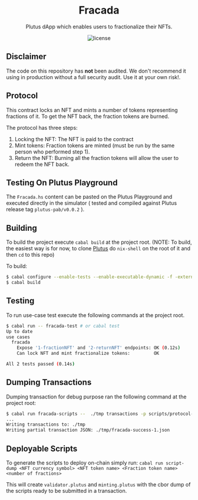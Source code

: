 <h1 align="center">
  Fracada
</h1>
<p align="center">Plutus dApp which enables users to fractionalize their NFTs.</p>

<p align="center"><img src="https://img.shields.io/badge/license-mit-blue?style=for-the-badge&logo=none" alt="license" /></p>

## Disclaimer

The code on this repository has **not** been audited. We don't recommend it using in production without a full security audit. Use it at your own risk!.

## Protocol

This contract locks an NFT and mints a number of tokens representing fractions of it. To get the NFT back, the fraction tokens are burned.

The protocol has three steps:

1. Locking the NFT: The NFT is paid to the contract
2. Mint tokens: Fraction tokens are minted (must be run by the same person who performed step 1).
3. Return the NFT: Burning all the fraction tokens will allow the user to redeem the NFT back.

## Testing On Plutus Playground

The `Fracada.hs` content can be pasted on the Plutus Playground and executed directly in the simulator ( tested and compiled against Plutus release tag `plutus-pab/v0.0.2` ).

## Building

To build the project execute `cabal build` at the project root.
(NOTE: To build, the easiest way is for now, to clone [Plutus](https://github.com/input-output-hk/plutus) do `nix-shell` on the root of it and then `cd` to this repo)

To build:
``` bash
$ cabal configure --enable-tests --enable-executable-dynamic -f -external-libsodium-vrf
$ cabal build
```

## Testing

To run use-case test execute the following commands at the project root.
``` bash
$ cabal run -- fracada-test # or cabal test
Up to date
use cases
  fracada
    Expose '1-fractionNFT' and '2-returnNFT' endpoints: OK (0.12s)
    Can lock NFT and mint fractionalize tokens:         OK

All 2 tests passed (0.14s)
```

## Dumping Transactions

Dumping transaction for debug purpose ran the following command at the project root:

``` bash
$ cabal run fracada-scripts --  ./tmp transactions -p scripts/protocol-parameters.json
...
Writing transactions to: ./tmp
Writing partial transaction JSON: ./tmp/fracada-success-1.json
```

## Deployable Scripts

To generate the scripts to deploy on-chain simply run:
`cabal run script-dump <NFT currency symbol> <NFT token name> <Fraction token name> <number of fractions>`

This will create `validator.plutus` and `minting.plutus` with the cbor dump of the scripts ready to be submitted in a transaction.
